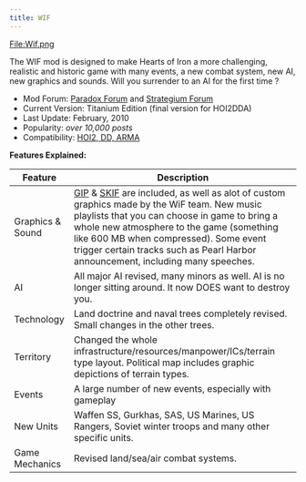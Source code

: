 ```yaml
---
title: WIF
---
```


[File:Wif.png](/wiki/index.php?title=Special:Upload&wpDestFile=Wif.png "File:Wif.png")

The WIF mod is designed to make Hearts of Iron a more challenging, realistic and historic game with many events, a new combat system, new AI, new graphics and sounds. Will you surrender to an AI for the first time ?

- Mod Forum: [Paradox Forum](https://forum.paradoxplaza.com/forum/index.php?forums/world-in-flames.445/) and [Strategium Forum](http://forum.jeux-strategie.com/index.php?showforum=264)
- Current Version: Titanium Edition (final version for HOI2DDA)
- Last Update: February, 2010
- Popularity: _over 10,000 posts_
- Compatibility: [HOI2, DD, ARMA](/wiki/Abbreviations#H "Abbreviations")

**Features Explained:**

| Feature          | Description                                                                                                                                                                                                                                                                                                                                                  |
| ---------------- | ------------------------------------------------------------------------------------------------------------------------------------------------------------------------------------------------------------------------------------------------------------------------------------------------------------------------------------------------------------ |
| Graphics & Sound | [GIP](/wiki/GIP "GIP") & [SKIF](/wiki/SKIF "SKIF") are included, as well as alot of custom graphics made by the WiF team. New music playlists that you can choose in game to bring a whole new atmosphere to the game (something like 600 MB when compressed). Some event trigger certain tracks such as Pearl Harbor announcement, including many speeches. |
| AI               | All major AI revised, many minors as well. AI is no longer sitting around. It now DOES want to destroy you.                                                                                                                                                                                                                                                  |
| Technology       | Land doctrine and naval trees completely revised. Small changes in the other trees.                                                                                                                                                                                                                                                                          |
| Territory        | Changed the whole infrastructure/resources/manpower/ICs/terrain type layout. Political map includes graphic depictions of terrain types.                                                                                                                                                                                                                     |
| Events           | A large number of new events, especially with gameplay                                                                                                                                                                                                                                                                                                       |
| New Units        | Waffen SS, Gurkhas, SAS, US Marines, US Rangers, Soviet winter troops and many other specific units.                                                                                                                                                                                                                                                         |
| Game Mechanics   | Revised land/sea/air combat systems.                                                                                                                                                                                                                                                                                                                         |
